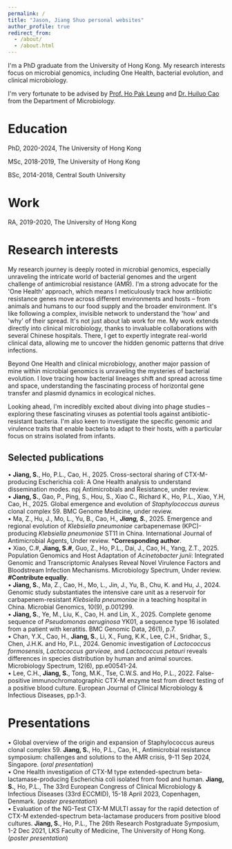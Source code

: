 ```yaml
---
permalink: /
title: "Jason, Jiang Shuo personal websites"
author_profile: true
redirect_from: 
  - /about/
  - /about.html
---
```


I'm a PhD graduate from the University of Hong Kong. My research interests focus on microbial genomics, including One Health, bacterial evolution, and clinical microbiology.

I'm very fortunate to be advised by [Prof. Ho Pak Leung](https://scholar.google.com.hk/citations?user=0FWUuOkAAAAJ&hl=en) and [Dr. Huiluo Cao](https://scholar.google.com/citations?user=AP7KbY0AAAAJ&hl=en) from the Department of Microbiology.

Education
======
PhD, 2020-2024, The University of Hong Kong 

MSc, 2018-2019, The University of Hong Kong 

BSc, 2014-2018, Central South University

Work
======
RA, 2019-2020, The University of Hong Kong

Research interests
======
My research journey is deeply rooted in microbial genomics, especially unraveling the intricate world of bacterial genomes and the urgent challenge of antimicrobial resistance (AMR). I'm a strong advocate for the 'One Health' approach, which means I meticulously track how antibiotic resistance genes move across different environments and hosts – from animals and humans to our food supply and the broader environment. It's like following a complex, invisible network to understand the 'how' and 'why' of their spread. It's not just about lab work for me. My work extends directly into clinical microbiology, thanks to invaluable collaborations with several Chinese hospitals. There, I get to expertly integrate real-world clinical data, allowing me to uncover the hidden genomic patterns that drive infections.

Beyond One Health and clinical microbiology, another major passion of mine within microbial genomics is unraveling the mysteries of bacterial evolution. I love tracing how bacterial lineages shift and spread across time and space, understanding the fascinating process of horizontal gene transfer and plasmid dynamics in ecological niches.

Looking ahead, I'm incredibly excited about diving into phage studies – exploring these fascinating viruses as potential tools against antibiotic-resistant bacteria. I'm also keen to investigate the specific genomic and virulence traits that enable bacteria to adapt to their hosts, with a particular focus on strains isolated from infants.

Selected publications
------
•	**Jiang, S.**, Ho, P.L., Cao, H., 2025. Cross-sectoral sharing of CTX-M-producing Escherichia coli: A One Health analysis to understand dissemination modes. npj Antimicrobials and Resistance, under review.   
•	**Jiang, S.**, Gao, P., Ping, S., Hou, S., Xiao C., Richard K., Ho, P.L., Xiao, Y.H, Cao, H., 2025. Global emergence and evolution of _Staphylococcus aureus_ clonal complex 59. BMC Genome Medicine, under review.   
•	Ma, Z., Hu, J., Mo, L., Yu, B., Cao, H.*, **Jiang, S.***, 2025. Emergence and regional evolution of _Klebsiella pneumoniae_ carbapenemase (KPC)-producing _Klebsiella pneumoniae_ ST11 in China. International Journal of Antimicrobial Agents, Under review. ***Corresponding author**.   
•	Xiao, C.#, **Jiang, S.#**, Guo, Z., Ho, P.L., Dai, J., Cao, H., Yang, Z.T., 2025. Population Genomics and Host Adaptation of _Acinetobacter junii_: Integrated Genomic and Transcriptomic Analyses Reveal Novel Virulence Factors and Bloodstream Infection Mechanisms. Microbiology Spectrum, Under review. **#Contribute equally**.   
•	**Jiang, S.**, Ma, Z., Cao, H., Mo, L., Jin, J., Yu, B., Chu, K. and Hu, J., 2024. Genomic study substantiates the intensive care unit as a reservoir for carbapenem-resistant _Klebsiella pneumoniae_ in a teaching hospital in China. Microbial Genomics, 10(9), p.001299.  
•	**Jiang, S.**, Ye, M., Liu, K., Cao, H. and Lin, X., 2025. Complete genome sequence of _Pseudomonas aeruginosa_ YK01, a sequence type 16 isolated from a patient with keratitis. BMC Genomic Data, 26(1), p.7.   
•	Chan, Y.X., Cao, H., **Jiang, S.**, Li, X., Fung, K.K., Lee, C.H., Sridhar, S., Chen, J.H.K. and Ho, P.L., 2024. Genomic investigation of _Lactococcus formosensis_, _Lactococcus garvieae_, and _Lactococcus petauri_ reveals differences in species distribution by human and animal sources. Microbiology Spectrum, 12(6), pp.e00541-24.      
•	Lee, C.H., **Jiang, S.**, Tong, M.K., Tse, C.W.S. and Ho, P.L., 2022. False-positive immunochromatographic CTX-M enzyme test from direct testing of a positive blood culture. European Journal of Clinical Microbiology & Infectious Diseases, pp.1-3.   

Presentations
======
•	Global overview of the origin and expansion of Staphylococcus aureus clonal complex 59. **Jiang, S.**, Ho, P.L., Cao, H., Antimicrobial resistance symposium: challenges and solutions to the AMR crisis, 9-11 Sep 2024, Singapore. (_oral presentation_)   
•	One Health investigation of CTX-M type extended-spectrum beta-lactamase-producing Escherichia coli isolated from food and human. **Jiang, S.**, Ho, P.L., The 33rd European Congress of Clinical Microbiology & Infectious Diseases (33rd ECCMID), 15-18 April 2023, Copenhagen, Denmark. (_poster presentation_)   
•	Evaluation of the NG-Test CTX-M MULTI assay for the rapid detection of CTX-M extended-spectrum beta-lactamase producers from positive blood cultures. **Jiang, S.**, Ho, P.L., The 26th Research Postgraduate Symposium, 1-2 Dec 2021, LKS Faculty of Medicine, The University of Hong Kong. (_poster presentation_)
